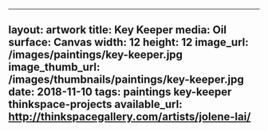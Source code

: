 
---
layout: artwork
title: Key Keeper
media: Oil
surface: Canvas
width: 12
height: 12
image_url: /images/paintings/key-keeper.jpg
image_thumb_url: /images/thumbnails/paintings/key-keeper.jpg
date:   2018-11-10
tags: paintings key-keeper thinkspace-projects
available_url: http://thinkspacegallery.com/artists/jolene-lai/
---
